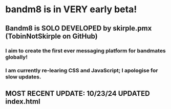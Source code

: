 <h1>bandm8 is in VERY early beta!</h1>
<h2>Bandm8 is SOLO DEVELOPED by skirple.pmx (TobinNotSkirple on GitHub)</h2>
<h3>I aim to create the first ever messaging platform for bandmates globally!<h3>
<h3>I am currently re-learing CSS and JavaScript; I apologise for slow updates.<h3>
<h2>MOST RECENT UPDATE: 10/23/24 UPDATED index.html</h2>
